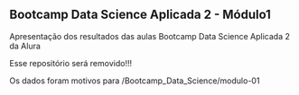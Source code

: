 ## Bootcamp Data Science Aplicada 2 - Módulo1
Apresentação dos resultados das aulas Bootcamp  Data Science Aplicada 2 da Alura


Esse repositório será removido!!!

Os dados foram motivos para /Bootcamp_Data_Science/modulo-01

